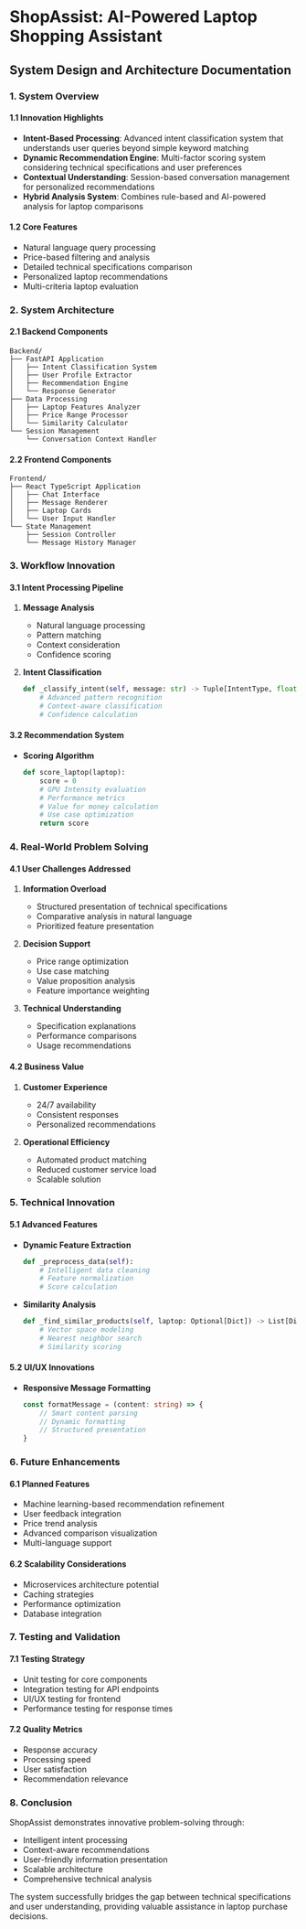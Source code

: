 # ShopAssist: AI-Powered Laptop Shopping Assistant
## System Design and Architecture Documentation

### 1. System Overview

#### 1.1 Innovation Highlights
- **Intent-Based Processing**: Advanced intent classification system that understands user queries beyond simple keyword matching
- **Dynamic Recommendation Engine**: Multi-factor scoring system considering technical specifications and user preferences
- **Contextual Understanding**: Session-based conversation management for personalized recommendations
- **Hybrid Analysis System**: Combines rule-based and AI-powered analysis for laptop comparisons

#### 1.2 Core Features
- Natural language query processing
- Price-based filtering and analysis
- Detailed technical specifications comparison
- Personalized laptop recommendations
- Multi-criteria laptop evaluation

### 2. System Architecture

#### 2.1 Backend Components
```plaintext
Backend/
├── FastAPI Application
│   ├── Intent Classification System
│   ├── User Profile Extractor
│   ├── Recommendation Engine
│   └── Response Generator
├── Data Processing
│   ├── Laptop Features Analyzer
│   ├── Price Range Processor
│   └── Similarity Calculator
└── Session Management
    └── Conversation Context Handler
```

#### 2.2 Frontend Components
```plaintext
Frontend/
├── React TypeScript Application
│   ├── Chat Interface
│   ├── Message Renderer
│   ├── Laptop Cards
│   └── User Input Handler
└── State Management
    ├── Session Controller
    └── Message History Manager
```

### 3. Workflow Innovation

#### 3.1 Intent Processing Pipeline
1. **Message Analysis**
   - Natural language processing
   - Pattern matching
   - Context consideration
   - Confidence scoring

2. **Intent Classification**
   ```python
   def _classify_intent(self, message: str) -> Tuple[IntentType, float]:
       # Advanced pattern recognition
       # Context-aware classification
       # Confidence calculation
   ```

#### 3.2 Recommendation System
- **Scoring Algorithm**
  ```python
  def score_laptop(laptop):
      score = 0
      # GPU Intensity evaluation
      # Performance metrics
      # Value for money calculation
      # Use case optimization
      return score
  ```

### 4. Real-World Problem Solving

#### 4.1 User Challenges Addressed
1. **Information Overload**
   - Structured presentation of technical specifications
   - Comparative analysis in natural language
   - Prioritized feature presentation

2. **Decision Support**
   - Price range optimization
   - Use case matching
   - Value proposition analysis
   - Feature importance weighting

3. **Technical Understanding**
   - Specification explanations
   - Performance comparisons
   - Usage recommendations

#### 4.2 Business Value
1. **Customer Experience**
   - 24/7 availability
   - Consistent responses
   - Personalized recommendations

2. **Operational Efficiency**
   - Automated product matching
   - Reduced customer service load
   - Scalable solution

### 5. Technical Innovation

#### 5.1 Advanced Features
- **Dynamic Feature Extraction**
  ```python
  def _preprocess_data(self):
      # Intelligent data cleaning
      # Feature normalization
      # Score calculation
  ```

- **Similarity Analysis**
  ```python
  def _find_similar_products(self, laptop: Optional[Dict]) -> List[Dict]:
      # Vector space modeling
      # Nearest neighbor search
      # Similarity scoring
  ```

#### 5.2 UI/UX Innovations
- **Responsive Message Formatting**
  ```typescript
  const formatMessage = (content: string) => {
      // Smart content parsing
      // Dynamic formatting
      // Structured presentation
  }
  ```

### 6. Future Enhancements

#### 6.1 Planned Features
- Machine learning-based recommendation refinement
- User feedback integration
- Price trend analysis
- Advanced comparison visualization
- Multi-language support

#### 6.2 Scalability Considerations
- Microservices architecture potential
- Caching strategies
- Performance optimization
- Database integration

### 7. Testing and Validation

#### 7.1 Testing Strategy
- Unit testing for core components
- Integration testing for API endpoints
- UI/UX testing for frontend
- Performance testing for response times

#### 7.2 Quality Metrics
- Response accuracy
- Processing speed
- User satisfaction
- Recommendation relevance

### 8. Conclusion
ShopAssist demonstrates innovative problem-solving through:
- Intelligent intent processing
- Context-aware recommendations
- User-friendly information presentation
- Scalable architecture
- Comprehensive technical analysis

The system successfully bridges the gap between technical specifications and user understanding, providing valuable assistance in laptop purchase decisions.